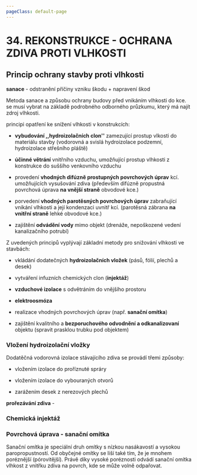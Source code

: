 ```yaml
---
pageClass: default-page
---
```


# 34. REKONSTRUKCE - OCHRANA ZDIVA PROTI VLHKOSTI

## Princip ochrany stavby proti vlhkosti

**sanace** - odstranění příčiny vzniku škodu + napravení škod

Metoda sanace a způsobu ochrany budovy před vnikáním vlhkosti do kce. se musí vybrat na základě podrobného odborného průzkumu, který má najít zdroj vlhkosti.

principi opatření ke snížení vlhkosti v konstrukcích:

- **vybudování ,,hydroizolačních clon''** zamezující prostup vlkosti do materiálu stavby (vodorovná a svislá hydroizolace podzemní, hydroizolace střešního pláště)

- **účinné větrání** vnitřního vzduchu, umožňující prostup vlhkosti z konstrukce do suššího venkovního vzduchu 

- provedení **vhodných difúzně prostupných povrchových úprav** kcí. umožňujících vysušování zdiva (především difúzně propustná povrchová úprava **na vnější straně** obvodové kce.)

- porvedení **vhodných parotěsných povrchových úprav** zabraňující vnikání vlhkosti a její kondenzaci uvnitř kcí. (parotěsná zábrana **na vnitřní straně** lehké obvodové kce.)

- zajištění **odvádění vody** mimo objekt (drenáže, nepoškozené vedení kanalizačního potrubí)

Z uvedených principů vyplývají základní metody pro snižování vlhkosti ve stavbách:

- vkládání dodatečných **hydroizolačních vložek** (pásů, fólií, plechů a desek)

- vytváření infuzních chemických clon (**injektáž**)

- **vzduchové izolace** s odvětráním do vnějšího prostoru

- **elektroosmóza** 

- realizace vhodných povrchových úprav (např. **sanační omítka**)

- zajištění kvalitního a **bezporuchového odvodnění a odkanalizovaní** objektu (spravit prasklou trubku pod objektem)

### Vložení hydroizolační vložky

Dodatěčná vodorovná izolace stávajícího zdiva se provádí třemi způsoby: 

- vložením izolace do proříznuté spráry

- vložením izolace do vybouraných otvorů

- zarážením desek z nerezových plechů

**prořezávání zdiva** - 

### Chemická injektáž

### Povrchová úprava - sanační omítka

Sanační omítka je speciální druh omítky s nízkou nasákavostí a vysokou paropropustností. Od obyčejné omítky se liší také tím, že je mnohem poréznější (pórovitější). Právě díky vysoké poréznosti odvádí sanační omítka vlhkost z vnitřku zdiva na povrch, kde se může volně odpařovat.